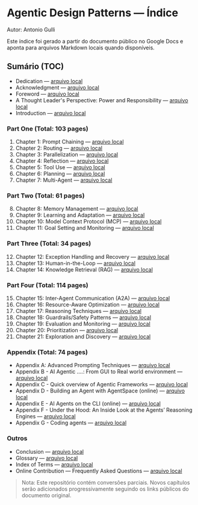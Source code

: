 # Agentic Design Patterns — Índice

Autor: Antonio Gulli

Este índice foi gerado a partir do documento público no Google Docs e aponta para arquivos Markdown locais quando disponíveis.

## Sumário (TOC)

- Dedication — [arquivo local](./texts/dedication.md)
- Acknowledgment — [arquivo local](./texts/acknowledgment.md)
- Foreword — [arquivo local](./texts/foreword.md)
- A Thought Leader's Perspective: Power and Responsibility — [arquivo local](./texts/thought-leaders-perspective.md)
- Introduction — [arquivo local](./texts/introduction.md)

### Part One (Total: 103 pages)

1. Chapter 1: Prompt Chaining — [arquivo local](./texts/chapter-01-prompt-chaining.md)
2. Chapter 2: Routing — [arquivo local](./texts/chapter-02-routing.md)
3. Chapter 3: Parallelization — [arquivo local](./texts/chapter-03-parallelization.md)
4. Chapter 4: Reflection — [arquivo local](./texts/chapter-04-reflection.md)
5. Chapter 5: Tool Use — [arquivo local](./texts/chapter-05-tool-use.md)
6. Chapter 6: Planning — [arquivo local](./texts/chapter-06-planning.md)
7. Chapter 7: Multi-Agent — [arquivo local](./texts/chapter-07-multi-agent.md)


### Part Two (Total: 61 pages)

8. Chapter 8: Memory Management — [arquivo local](./texts/chapter-08-memory-management.md)
9. Chapter 9: Learning and Adaptation — [arquivo local](./texts/chapter-09-learning-and-adaptation.md)
10. Chapter 10: Model Context Protocol (MCP) — [arquivo local](./texts/chapter-10-model-context-protocol-mcp.md)
11. Chapter 11: Goal Setting and Monitoring — [arquivo local](./texts/chapter-11-goal-setting-and-monitoring.md)

### Part Three (Total: 34 pages)

12. Chapter 12: Exception Handling and Recovery — [arquivo local](./texts/chapter-12-exception-handling-and-recovery.md)
13. Chapter 13: Human-in-the-Loop — [arquivo local](./texts/chapter-13-human-in-the-loop.md)
14. Chapter 14: Knowledge Retrieval (RAG) — [arquivo local](./texts/chapter-14-knowledge-retrieval-rag.md)

### Part Four (Total: 114 pages)

15. Chapter 15: Inter-Agent Communication (A2A) — [arquivo local](./texts/chapter-15-inter-agent-communication.md)
16. Chapter 16: Resource-Aware Optimization — [arquivo local](./texts/chapter-16-resource-aware-optimization.md)
17. Chapter 17: Reasoning Techniques — [arquivo local](./texts/chapter-17-reasoning-techniques.md)
18. Chapter 18: Guardrails/Safety Patterns — [arquivo local](./texts/chapter-18-guardrails-safety-patterns.md)
19. Chapter 19: Evaluation and Monitoring — [arquivo local](./texts/chapter-19-evaluation-and-monitoring.md)
20. Chapter 20: Prioritization — [arquivo local](./texts/chapter-20-prioritization.md)
21. Chapter 21: Exploration and Discovery — [arquivo local](./texts/chapter-21-exploration-and-discovery.md)

### Appendix (Total: 74 pages)

- Appendix A: Advanced Prompting Techniques — [arquivo local](./texts/appendix-a-advanced-prompting-techniques.md)
- Appendix B - AI Agentic ….: From GUI to Real world environment — [arquivo local](./texts/appendix-b-ai-agentic-from-gui-to-real-world.md)
- Appendix C - Quick overview of Agentic Frameworks — [arquivo local](./texts/appendix-c-quick-overview-agentic-frameworks.md)
- Appendix D - Building an Agent with AgentSpace (online) — [arquivo local](./texts/appendix-d-building-agent-with-agentspace.md)
- Appendix E - AI Agents on the CLI (online) — [arquivo local](./texts/appendix-e-ai-agents-on-the-cli.md)
- Appendix F - Under the Hood: An Inside Look at the Agents’ Reasoning Engines — [arquivo local](./texts/appendix-f-under-the-hood-reasoning-engines.md)
- Appendix G - Coding agents — [arquivo local](./texts/appendix-g-coding-agents.md)

### Outros

- Conclusion — [arquivo local](./texts/conclusion.md)
- Glossary — [arquivo local](./texts/glossary.md)
- Index of Terms — [arquivo local](./texts/index-of-terms.md)
- Online Contribution — Frequently Asked Questions — [arquivo local](./texts/faq.md)

> Nota: Este repositório contém conversões parciais. Novos capítulos serão adicionados progressivamente seguindo os links públicos do documento original.
